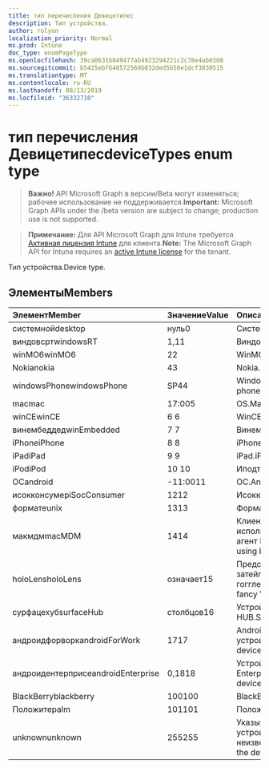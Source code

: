 ```yaml
---
title: тип перечисления Девицетипес
description: Тип устройства.
author: rolyon
localization_priority: Normal
ms.prod: Intune
doc_type: enumPageType
ms.openlocfilehash: 39ca0631b849477ab4923294221c2c78e4ab0308
ms.sourcegitcommit: b5425ebf648572569b032ded5b56e1dcf3830515
ms.translationtype: MT
ms.contentlocale: ru-RU
ms.lasthandoff: 08/13/2019
ms.locfileid: "36332710"
---
```

# <a name="devicetypes-enum-type"></a><span data-ttu-id="32a75-103">тип перечисления Девицетипес</span><span class="sxs-lookup"><span data-stu-id="32a75-103">deviceTypes enum type</span></span>

> <span data-ttu-id="32a75-104">**Важно!** API Microsoft Graph в версии/Beta могут изменяться; рабочее использование не поддерживается.</span><span class="sxs-lookup"><span data-stu-id="32a75-104">**Important:** Microsoft Graph APIs under the /beta version are subject to change; production use is not supported.</span></span>

> <span data-ttu-id="32a75-105">**Примечание:** Для API Microsoft Graph для Intune требуется [Активная лицензия Intune](https://go.microsoft.com/fwlink/?linkid=839381) для клиента.</span><span class="sxs-lookup"><span data-stu-id="32a75-105">**Note:** The Microsoft Graph API for Intune requires an [active Intune license](https://go.microsoft.com/fwlink/?linkid=839381) for the tenant.</span></span>

<span data-ttu-id="32a75-106">Тип устройства.</span><span class="sxs-lookup"><span data-stu-id="32a75-106">Device type.</span></span>

## <a name="members"></a><span data-ttu-id="32a75-107">Элементы</span><span class="sxs-lookup"><span data-stu-id="32a75-107">Members</span></span>
|<span data-ttu-id="32a75-108">Элемент</span><span class="sxs-lookup"><span data-stu-id="32a75-108">Member</span></span>|<span data-ttu-id="32a75-109">Значение</span><span class="sxs-lookup"><span data-stu-id="32a75-109">Value</span></span>|<span data-ttu-id="32a75-110">Описание</span><span class="sxs-lookup"><span data-stu-id="32a75-110">Description</span></span>|
|:---|:---|:---|
|<span data-ttu-id="32a75-111">системной</span><span class="sxs-lookup"><span data-stu-id="32a75-111">desktop</span></span>|<span data-ttu-id="32a75-112">нуль</span><span class="sxs-lookup"><span data-stu-id="32a75-112">0</span></span>|<span data-ttu-id="32a75-113">Системной.</span><span class="sxs-lookup"><span data-stu-id="32a75-113">Desktop.</span></span>|
|<span data-ttu-id="32a75-114">виндовсрт</span><span class="sxs-lookup"><span data-stu-id="32a75-114">windowsRT</span></span>|<span data-ttu-id="32a75-115">1,1</span><span class="sxs-lookup"><span data-stu-id="32a75-115">1</span></span>|<span data-ttu-id="32a75-116">Виндовсрт.</span><span class="sxs-lookup"><span data-stu-id="32a75-116">WindowsRT.</span></span>|
|<span data-ttu-id="32a75-117">winMO6</span><span class="sxs-lookup"><span data-stu-id="32a75-117">winMO6</span></span>|<span data-ttu-id="32a75-118">2</span><span class="sxs-lookup"><span data-stu-id="32a75-118">2</span></span>|<span data-ttu-id="32a75-119">WinMO6.</span><span class="sxs-lookup"><span data-stu-id="32a75-119">WinMO6.</span></span>|
|<span data-ttu-id="32a75-120">Nokia</span><span class="sxs-lookup"><span data-stu-id="32a75-120">nokia</span></span>|<span data-ttu-id="32a75-121">4</span><span class="sxs-lookup"><span data-stu-id="32a75-121">3</span></span>|<span data-ttu-id="32a75-122">Nokia.</span><span class="sxs-lookup"><span data-stu-id="32a75-122">Nokia.</span></span>|
|<span data-ttu-id="32a75-123">windowsPhone</span><span class="sxs-lookup"><span data-stu-id="32a75-123">windowsPhone</span></span>|<span data-ttu-id="32a75-124">SP4</span><span class="sxs-lookup"><span data-stu-id="32a75-124">4</span></span>|<span data-ttu-id="32a75-125">Windows Phone.</span><span class="sxs-lookup"><span data-stu-id="32a75-125">Windows phone.</span></span>|
|<span data-ttu-id="32a75-126">mac</span><span class="sxs-lookup"><span data-stu-id="32a75-126">mac</span></span>|<span data-ttu-id="32a75-127">17:00</span><span class="sxs-lookup"><span data-stu-id="32a75-127">5</span></span>|<span data-ttu-id="32a75-128">OS.</span><span class="sxs-lookup"><span data-stu-id="32a75-128">Mac.</span></span>|
|<span data-ttu-id="32a75-129">winCE</span><span class="sxs-lookup"><span data-stu-id="32a75-129">winCE</span></span>|<span data-ttu-id="32a75-130">6 </span><span class="sxs-lookup"><span data-stu-id="32a75-130">6</span></span>|<span data-ttu-id="32a75-131">WinCE.</span><span class="sxs-lookup"><span data-stu-id="32a75-131">WinCE.</span></span>|
|<span data-ttu-id="32a75-132">винембеддед</span><span class="sxs-lookup"><span data-stu-id="32a75-132">winEmbedded</span></span>|<span data-ttu-id="32a75-133">7 </span><span class="sxs-lookup"><span data-stu-id="32a75-133">7</span></span>|<span data-ttu-id="32a75-134">Винембеддед.</span><span class="sxs-lookup"><span data-stu-id="32a75-134">WinEmbedded.</span></span>|
|<span data-ttu-id="32a75-135">iPhone</span><span class="sxs-lookup"><span data-stu-id="32a75-135">iPhone</span></span>|<span data-ttu-id="32a75-136">8 </span><span class="sxs-lookup"><span data-stu-id="32a75-136">8</span></span>|<span data-ttu-id="32a75-137">iPhone.</span><span class="sxs-lookup"><span data-stu-id="32a75-137">iPhone.</span></span>|
|<span data-ttu-id="32a75-138">iPad</span><span class="sxs-lookup"><span data-stu-id="32a75-138">iPad</span></span>|<span data-ttu-id="32a75-139">9 </span><span class="sxs-lookup"><span data-stu-id="32a75-139">9</span></span>|<span data-ttu-id="32a75-140">iPad.</span><span class="sxs-lookup"><span data-stu-id="32a75-140">iPad.</span></span>|
|<span data-ttu-id="32a75-141">iPod</span><span class="sxs-lookup"><span data-stu-id="32a75-141">iPod</span></span>|<span data-ttu-id="32a75-142">10 </span><span class="sxs-lookup"><span data-stu-id="32a75-142">10</span></span>|<span data-ttu-id="32a75-143">Иподтауч.</span><span class="sxs-lookup"><span data-stu-id="32a75-143">iPodTouch.</span></span>|
|<span data-ttu-id="32a75-144">ОС</span><span class="sxs-lookup"><span data-stu-id="32a75-144">android</span></span>|<span data-ttu-id="32a75-145">-11:00</span><span class="sxs-lookup"><span data-stu-id="32a75-145">11</span></span>|<span data-ttu-id="32a75-146">ОС.</span><span class="sxs-lookup"><span data-stu-id="32a75-146">Android.</span></span>|
|<span data-ttu-id="32a75-147">исокконсумер</span><span class="sxs-lookup"><span data-stu-id="32a75-147">iSocConsumer</span></span>|<span data-ttu-id="32a75-148">12</span><span class="sxs-lookup"><span data-stu-id="32a75-148">12</span></span>|<span data-ttu-id="32a75-149">Исокконсумер.</span><span class="sxs-lookup"><span data-stu-id="32a75-149">iSocConsumer.</span></span>|
|<span data-ttu-id="32a75-150">формате</span><span class="sxs-lookup"><span data-stu-id="32a75-150">unix</span></span>|<span data-ttu-id="32a75-151">13</span><span class="sxs-lookup"><span data-stu-id="32a75-151">13</span></span>|<span data-ttu-id="32a75-152">Формате.</span><span class="sxs-lookup"><span data-stu-id="32a75-152">Unix.</span></span>|
|<span data-ttu-id="32a75-153">макмдм</span><span class="sxs-lookup"><span data-stu-id="32a75-153">macMDM</span></span>|<span data-ttu-id="32a75-154">14</span><span class="sxs-lookup"><span data-stu-id="32a75-154">14</span></span>|<span data-ttu-id="32a75-155">Клиент Mac OS X, использующий встроенный агент MDM.</span><span class="sxs-lookup"><span data-stu-id="32a75-155">Mac OS X client using built in MDM agent.</span></span>|
|<span data-ttu-id="32a75-156">holoLens</span><span class="sxs-lookup"><span data-stu-id="32a75-156">holoLens</span></span>|<span data-ttu-id="32a75-157">означает</span><span class="sxs-lookup"><span data-stu-id="32a75-157">15</span></span>|<span data-ttu-id="32a75-158">Представляет собой затейливого Windows 10 гогглес.</span><span class="sxs-lookup"><span data-stu-id="32a75-158">Representing the fancy Windows 10 goggles.</span></span>|
|<span data-ttu-id="32a75-159">сурфацехуб</span><span class="sxs-lookup"><span data-stu-id="32a75-159">surfaceHub</span></span>|<span data-ttu-id="32a75-160">столбцов</span><span class="sxs-lookup"><span data-stu-id="32a75-160">16</span></span>|<span data-ttu-id="32a75-161">Устройство Surface HUB.</span><span class="sxs-lookup"><span data-stu-id="32a75-161">Surface HUB device.</span></span>|
|<span data-ttu-id="32a75-162">андроидфорворк</span><span class="sxs-lookup"><span data-stu-id="32a75-162">androidForWork</span></span>|<span data-ttu-id="32a75-163">17</span><span class="sxs-lookup"><span data-stu-id="32a75-163">17</span></span>|<span data-ttu-id="32a75-164">Android для рабочего устройства.</span><span class="sxs-lookup"><span data-stu-id="32a75-164">Android for work device.</span></span>|
|<span data-ttu-id="32a75-165">андроидентерприсе</span><span class="sxs-lookup"><span data-stu-id="32a75-165">androidEnterprise</span></span>|<span data-ttu-id="32a75-166">0,18</span><span class="sxs-lookup"><span data-stu-id="32a75-166">18</span></span>|<span data-ttu-id="32a75-167">Устройство Android Enterprise.</span><span class="sxs-lookup"><span data-stu-id="32a75-167">Android enterprise device.</span></span>|
|<span data-ttu-id="32a75-168">BlackBerry</span><span class="sxs-lookup"><span data-stu-id="32a75-168">blackberry</span></span>|<span data-ttu-id="32a75-169">100</span><span class="sxs-lookup"><span data-stu-id="32a75-169">100</span></span>|<span data-ttu-id="32a75-170">BlackBerry.</span><span class="sxs-lookup"><span data-stu-id="32a75-170">Blackberry.</span></span>|
|<span data-ttu-id="32a75-171">Положите</span><span class="sxs-lookup"><span data-stu-id="32a75-171">palm</span></span>|<span data-ttu-id="32a75-172">101</span><span class="sxs-lookup"><span data-stu-id="32a75-172">101</span></span>|<span data-ttu-id="32a75-173">Положите.</span><span class="sxs-lookup"><span data-stu-id="32a75-173">Palm.</span></span>|
|<span data-ttu-id="32a75-174">unknown</span><span class="sxs-lookup"><span data-stu-id="32a75-174">unknown</span></span>|<span data-ttu-id="32a75-175">255</span><span class="sxs-lookup"><span data-stu-id="32a75-175">255</span></span>|<span data-ttu-id="32a75-176">Указывает, что тип устройства неизвестен.</span><span class="sxs-lookup"><span data-stu-id="32a75-176">Represents that the device type is unknown.</span></span>|



